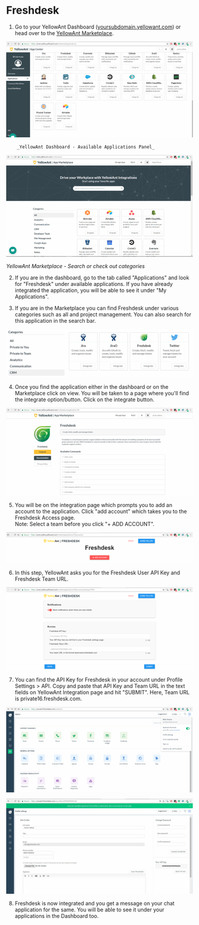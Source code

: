 # Freshdesk

1. Go to your YellowAnt Dashboard \([yoursubdomain.yellowant.com](https://github.com/yellowanthq/yellowant-help-center/tree/bdad19066023aa6a8b667a1d6f05b72945b49759/yoursubdomain.yellowant.com)\) or head over to the [YellowAnt Marketplace](https://www.yellowant.com/marketplace). 

![](../../.gitbook/assets/image%20%28155%29.png)

        _YellowAnt Dashboard - Available Applications Panel_

![](../../.gitbook/assets/image%20%28242%29.png)

_YellowAnt Marketplace - Search or check out categories_

2. If you are in the dashboard, go to the tab called "Applications" and look for "Freshdesk" under available applications. If you have already integrated the application, you will be able to see it under "My Applications".

3. If you are in the Marketplace you can find Freshdesk under various categories such as all and project management. You can also search for this application in the search bar.

![](../../.gitbook/assets/fresh1.png)

4. Once you find the application either in the dashboard or on the Marketplace click on view. You will be taken to a page where you'll find the integrate option/button. Click on the integrate button.  


![](../../.gitbook/assets/image%20%2858%29.png)

5. You will be on the integration page which prompts you to add an account to the application. Click "add account" which takes you to the Freshdesk Access page.  
Note: Select a team before you click "+ ADD ACCOUNT".  


![](../../.gitbook/assets/image%20%28281%29.png)

6. In this step, YellowAnt asks you for the Freshdesk User API Key and Freshdesk Team URL.  


![](../../.gitbook/assets/image%20%28286%29.png)

7. You can find the API Key for Freshdesk in your account under Profile Settings &gt; API. Copy and paste that API Key and Team URL in the text fields on YellowAnt Integration page and hit "SUBMIT". Here, Team URL is private16.freshdesk.com.  


![](../../.gitbook/assets/image%20%28200%29.png)

![](../../.gitbook/assets/image%20%2846%29.png)

8. Freshdesk is now integrated and you get a message on your chat application for the same. You will be able to see it under your applications in the Dashboard too.


